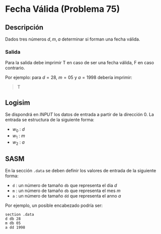 # Fecha Válida (Problema 75)

## Descripción

Dados tres números $d,m,a$ determinar si forman una fecha válida.

### Salida

Para la salida debe imprimir T en caso de ser una fecha válida, F en caso contrario.

Por ejemplo: para $d = 28$, $m = 05$ y $a = 1998$ debería imprimir:

> T

## Logisim

Se dispondrá en *INPUT* los datos de entrada a partir de la dirección $0$. La entrada se estructura de la siguiente forma:

- $w_0$ : $d$
- $w_1$ : $m$
- $w_2$ : $a$

## SASM

En la sección `.data` se deben definir los valores de entrada de la siguiente forma:

- `d` : un número de tamaño `db` que representa el dia $d$
- `m` : un número de tamaño `db` que representa el mes $m$
- `a` : un número de tamaño `dd` que representa el anno $a$


Por ejemplo, un posible encabezado podría ser:

```
section .data
d db 28
m db 05
a dd 1998
```